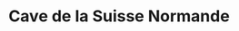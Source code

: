 ---
title: "Cave de la Suisse Normande"
url: /thury-harcourt-le-hom/cave-de-la-suisse-normande/
shop: Wein
---